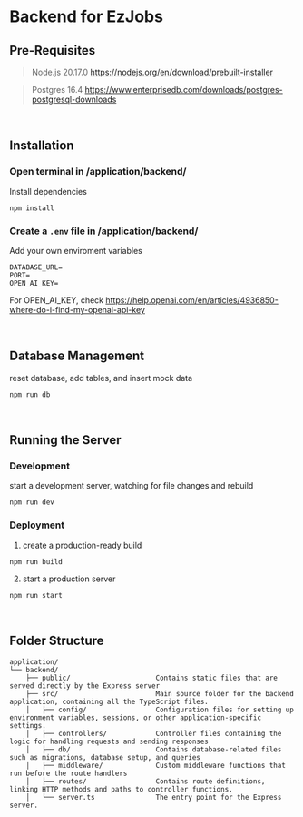 # Backend for EzJobs

## Pre-Requisites

> Node.js 20.17.0
> https://nodejs.org/en/download/prebuilt-installer

> Postgres 16.4
> https://www.enterprisedb.com/downloads/postgres-postgresql-downloads

<br>

## Installation
### Open terminal in  /application/backend/
Install dependencies
```
npm install
```

### Create a `.env` file in /application/backend/
Add your own enviroment variables
```
DATABASE_URL=
PORT=
OPEN_AI_KEY=
```
For OPEN_AI_KEY, check https://help.openai.com/en/articles/4936850-where-do-i-find-my-openai-api-key

<br>


## Database Management
reset database, add tables, and insert mock data
```
npm run db
```
<br>

## Running the Server
### Development
start a development server, watching for file changes and rebuild
```
npm run dev
```
### Deployment
1.  create a production-ready build

```
npm run build
```
2. start a production server
```
npm run start
```
<br>

## Folder Structure
```plaintext
application/
└── backend/
    ├── public/                     Contains static files that are served directly by the Express server
    ├── src/                        Main source folder for the backend application, containing all the TypeScript files.
    │   ├── config/                 Configuration files for setting up environment variables, sessions, or other application-specific settings.
    │   ├── controllers/            Controller files containing the logic for handling requests and sending responses
    │   ├── db/                     Contains database-related files such as migrations, database setup, and queries
    │   ├── middleware/             Custom middleware functions that run before the route handlers
    │   ├── routes/                 Contains route definitions, linking HTTP methods and paths to controller functions.
    │   └── server.ts               The entry point for the Express server. 
```